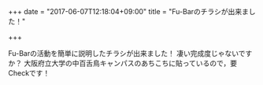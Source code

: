 +++
date = "2017-06-07T12:18:04+09:00"
title = "Fu-Barのチラシが出来ました！"

+++

Fu-Barの活動を簡単に説明したチラシが出来ました！
凄い完成度じゃないですか？
大阪府立大学の中百舌鳥キャンパスのあちこちに貼っているので，要Checkです！

<!--more-->


<object data="/image/flyer/flyer.pdf" type="application/pdf" width="800" height="1200"></object>
